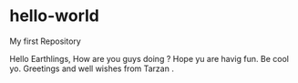 # hello-world
My first Repository

Hello Earthlings,
How are you guys doing ?
Hope yu are havig fun.
Be cool yo.
Greetings and well wishes from Tarzan .
